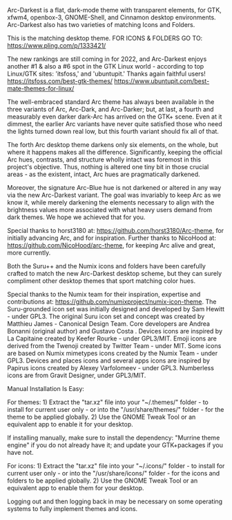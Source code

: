 Arc-Darkest is a flat, dark-mode theme with transparent elements, for GTK, xfwm4, openbox-3, GNOME-Shell, and Cinnamon desktop environments. Arc-Darkest also has two varieties of matching Icons and Folders.

This is the matching desktop theme.
FOR ICONS & FOLDERS GO TO: https://www.pling.com/p/1333421/

The new rankings are still coming in for 2022, and Arc-Darkest enjoys another #1 & also a #6 spot in the GTK Linux world - according to top Linux/GTK sites: 'itsfoss,' and 'ubuntupit.' Thanks again faithful users! https://itsfoss.com/best-gtk-themes/ https://www.ubuntupit.com/best-mate-themes-for-linux/

The well-embraced standard Arc theme has always been available in the three variants of Arc, Arc-Dark, and Arc-Darker; but, at last, a fourth and measurably even darker dark-Arc has arrived on the GTK+ scene. Even at it dimmest, the earlier Arc variants have never quite satisfied those who need the lights turned down real low, but this fourth variant should fix all of that.

The forth Arc desktop theme darkens only six elements, on the whole, but where it happens makes all the difference. Significantly, keeping the official Arc hues, contrasts, and structure wholly intact was foremost in this project's objective. Thus, nothing is altered one tiny bit in those crucial areas - as the existent, intact, Arc hues are pragmatically darkened.

Moreover, the signature Arc-Blue hue is not darkened or altered in any way via the new Arc-Darkest variant. The goal was invariably to keep Arc as we know it, while merely darkening the elements necessary to align with the brightness values more associated with what heavy users demand from dark themes. We hope we achieved that for you.

Special thanks to horst3180 at: https://github.com/horst3180/Arc-theme, for initially advancing Arc, and for inspiration. Further thanks to NicoHood at: https://github.com/NicoHood/arc-theme, for keeping Arc alive and great, more currently.

Both the Suru++ and the Numix icons and folders have been carefully crafted to match the new Arc-Darkest desktop scheme, but they can surely compliment other desktop themes that sport matching color hues.

Special thanks to the Numix team for their inspiration, expertise and contributions at: https://github.com/numixproject/numix-icon-theme. The Suru-grounded icon set was initially designed and developed by Sam Hewitt - under GPL3. The original Suru icon set and concept was created by Matthieu James - Canonical Design Team. Core developers are Andrea Bonanni (original author) and Gustavo Costa . Devices icons are inspired by La Capitaine created by Keefer Rourke - under GPL3/MIT. Emoji icons are derived from the Twenoji created by Twitter Team - under MIT. Some icons are based on Numix mimetypes icons created by the Numix Team - under GPL3. Devices and places icons and several apps icons are inspired by Papirus icons created by Alexey Varfolomeev - under GPL3. Numberless icons are from Gravit Designer, under GPL3/MIT.


Manual Installation Is Easy:

For themes: 1) Extract the "tar.xz" file into your "~/.themes/" folder - to install for current user only - or into the "/usr/share/themes/" folder - for the theme to be applied globally. 2) Use the GNOME Tweak Tool or an equivalent app to enable it for your desktop.

If installing manually, make sure to install the dependency: "Murrine theme engine" if you do not already have it; and update your GTK+packages if you have not.

For icons: 1) Extract the "tar.xz" file into your "~/.icons/" folder - to install for current user only - or into the "/usr/share/icons/" folder - for the icons and folders to be applied globally. 2) Use the GNOME Tweak Tool or an equivalent app to enable them for your desktop.

Logging out and then logging back in may be necessary on some operating systems to fully implement themes and icons.
